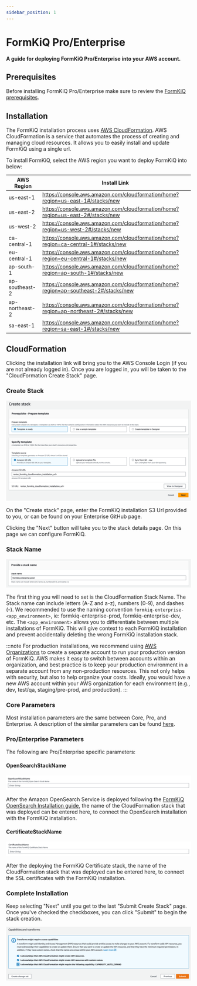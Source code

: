 ```yaml
---
sidebar_position: 1
---
```


# FormKiQ Pro/Enterprise

**A guide for deploying FormKiQ Pro/Enterprise into your AWS account.**

## Prerequisites

Before installing FormKiQ Pro/Enterprise make sure to review the [FormKiQ prerequisites](/docs/getting-started/quick-start#prerequisites).

## Installation

The FormKiQ installation process uses [AWS CloudFormation](https://docs.aws.amazon.com/cloudformation). AWS CloudFormation is a service that automates the process of creating and managing cloud resources. It allows you to easily install and update FormKiQ using a single url.

To install FormKiQ, select the AWS region you want to deploy FormKiQ into below:

| AWS Region    | Install Link |
| -------- | ------- |
| us-east-1 | https://console.aws.amazon.com/cloudformation/home?region=us-east-1#/stacks/new|
| us-east-2 | https://console.aws.amazon.com/cloudformation/home?region=us-east-2#/stacks/new|
| us-west-2 | https://console.aws.amazon.com/cloudformation/home?region=us-west-2#/stacks/new|
| ca-central-1 | https://console.aws.amazon.com/cloudformation/home?region=ca-central-1#/stacks/new|
| eu-central-1 | https://console.aws.amazon.com/cloudformation/home?region=eu-central-1#/stacks/new|
| ap-south-1 | https://console.aws.amazon.com/cloudformation/home?region=ap-south-1#/stacks/new|
| ap-southeast-2 | https://console.aws.amazon.com/cloudformation/home?region=ap-southeast-2#/stacks/new|
| ap-northeast-2 | https://console.aws.amazon.com/cloudformation/home?region=ap-northeast-2#/stacks/new|
| sa-east-1 | https://console.aws.amazon.com/cloudformation/home?region=sa-east-1#/stacks/new|


## CloudFormation

Clicking the installation link will bring you to the AWS Console Login (if you are not already logged in). Once you are logged in, you will be taken to the "CloudFormation Create Stack" page. 

### Create Stack

![CloudFormation Create Stack](./img/cf-createstack.png)

On the "Create stack" page, enter the FormKiQ installation S3 Url provided to you, or can be found on your Enterprise GitHub page.

Clicking the "Next" button will take you to the stack details page. On this page we can configure FormKiQ.

### Stack Name

![CloudFormation Stack Name](./img/cf-create-stack-name.png)

The first thing you will need to set is the CloudFormation Stack Name. The Stack name can include letters (A-Z and a-z), numbers (0-9), and dashes (-). We recommended to use the naming convention `formkiq-enterprise-<app_environment>`, ie: formkiq-enterprise-prod, formkiq-enterprise-dev, etc. The `<app_environment>` allows you to differentiate between multiple installations of FormKiQ. This will give context to each FormKiQ installation and prevent accidentally deleting the wrong FormKiQ installation stack.

:::note
For production installations, we recommend using [AWS Organizations](https://aws.amazon.com/organizations) to create a separate account to run your production version of FormKiQ. AWS makes it easy to switch between accounts within an organization, and best practice is to keep your production environment in a separate account from any non-production resources. This not only helps with security, but also to help organize your costs. Ideally, you would have a new AWS account within your AWS organization for each environment (e.g., dev, test/qa, staging/pre-prod, and production).
:::

### Core Parameters

Most installation parameters are the same between Core, Pro, and Enterprise. A description of the similar parameters can be found [here](/docs/getting-started/quick-start#set-admin-email).

### Pro/Enterprise Parameters

The following are Pro/Enterprise specific parameters:

#### OpenSearchStackName

![OpenSearch Stack Name](./img/cf-opensearch-stackname.png)

After the Amazon OpenSearch Service is deployed following the [FormKiQ OpenSearch Installation guide](/docs/add-on-modules/installation/opensearch), the name of the CloudFormation stack that was deployed can be entered here, to connect the OpenSearch installation with the FormKiQ installation.

#### CertificateStackName

![Certificate Stack Name](./img/cf-certificate-stackname.png)

After the deploying the FormKiQ Certificate stack, the name of the CloudFormation stack that was deployed can be entered here, to connect the SSL certificates with the FormKiQ installation.

### Complete Installation

Keep selecting "Next" until you get to the last "Submit Create Stack" page. Once you've checked the checkboxes, you can click "Submit" to begin the stack creation.

![Create CloudFormation Stack](./img/cf-create-stack-submit.png)
